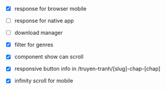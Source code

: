 - [x] response for browser mobile
- [ ] response for native app
- [ ] download manager


- [x] filter for genres
- [x] component show can scroll
- [x] responsive button info in /truyen-tranh/[slug]-chap-[chap]
- [x] infinity scroll for mobile
